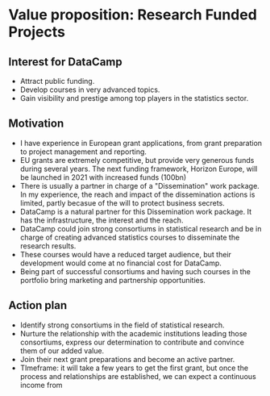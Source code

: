# Value proposition: Research Funded Projects

## Interest for DataCamp
  * Attract public funding.
  * Develop courses in very advanced topics.
  * Gain visibility and prestige among top players in the statistics sector.
  
## Motivation
  * I have experience in European grant applications, from grant preparation to project management and reporting.
  * EU grants are extremely competitive, but provide very generous funds during several years. The next funding framework, Horizon Europe, will be launched in 2021 with increased funds (100bn)
  * There is usually a partner in charge of a "Dissemination" work package. In my experience, the reach and impact of the dissemination actions is limited, partly becasue of the will to protect business secrets.
  * DataCamp is a natural partner for this Dissemination work package. It has the infrastructure, the interest and the reach.
  * DataCamp could join strong consortiums in statistical research and be in charge of creating advanced statistics courses to disseminate the research results.
  * These courses would have a reduced target audience, but their development would come at no financial cost for DataCamp.
  * Being part of successful consortiums and having such courses in the portfolio bring marketing and partnership opportunities.  
  
## Action plan
  * Identify strong consortiums in the field of statistical research.
  * Nurture the relationship with the academic institutions leading those consortiums, express our determination to contribute and convince them of our added value.
  * Join their next grant preparations and become an active partner.
  * TImeframe: it will take a few years to get the first grant, but once the process and relationships are established, we can expect a continuous income from 
